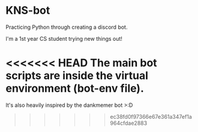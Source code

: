# KNS-bot
Practicing Python through creating a discord bot.

I'm a 1st year CS student trying new things out! 

<<<<<<< HEAD
The main bot scripts are inside the virtual environment (bot-env file).
=======
It's also heavily inspired by the dankmemer bot >:D
>>>>>>> ec38fd0f97366e67e361a347ef1a964cfdae2883
